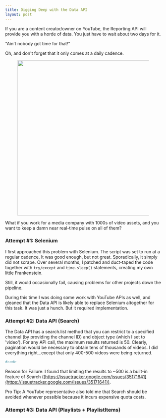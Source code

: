 ```yaml
---
title: Digging Deep with the Data API
layout: post
---
```


If you are a content creator/owner on YouTube, the Reporting API will provide you with a horde of data.  You just 
have to wait about two days for it.

"Ain't nobody got time for that!"

Oh, and don't forget that it only comes at a daily cadence.

<figure>
<img src="./images/wtf-clint.jpg" width="500vw">
</figure>

What if you work for a media company with 1000s of video assets, and you want to keep a damn near real-time pulse 
on all of them?  

### Attempt #1: Selenium
I first approached this problem with Selenium.  The script was set to run at a regular cadence.  It was good enough,
but not great.   Sporadically, it simply did not scrape.  Over several months, I patched and duct-taped the code together with 
`try/except` and `time.sleep()` statements, creating my own little Frankenstein.  

Still, it would occasionally fail, causing problems for other projects down the pipeline.

During this time I was doing some work with YouTube APIs as well, and gleaned that the Data API is likely able to 
replace Selenium altogether for this task.  It was just a hunch.  But it required implementation.

### Attempt #2: Data API (Search)
The Data API has a search.list method that you can restrict to a specified channel (by providing the channel ID) and
object type (which I set to 'video'). For any API call, the maximum results returned is 50.  Clearly, pagination would be
necessary to obtain tens of thousands of videos. I did everything right...except that only 400-500 videos were being
returned.  

```python
#code
```

Reason for Failure: I found that limiting the results to ~500 is a built-in feature of Search 
([https://issuetracker.google.com/issues/35171641](https://issuetracker.google.com/issues/35171641)).

Pro Tip: A YouTube representative also told me that Search should be avoided whenever possible because it incurs expensive 
quota costs.  

### Attempt #3: Data API (Playlists + PlaylistItems)


